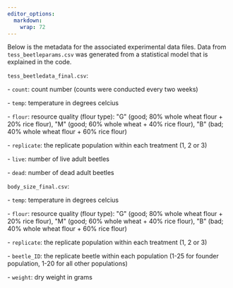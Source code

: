 ```yaml
---
editor_options: 
  markdown: 
    wrap: 72
---
```


Below is the metadata for the associated experimental data files. Data
from `tess_beetleparams.csv` was generated from a statistical model that
is explained in the code.

`tess_beetledata_final.csv`:

\- `count`: count number (counts were conducted every two weeks)

\- `temp`: temperature in degrees celcius

\- `flour`: resource quality (flour type): "G" (good; 80% whole wheat
flour + 20% rice flour), "M" (good; 60% whole wheat + 40% rice flour),
"B" (bad; 40% whole wheat flour + 60% rice flour)

\- `replicate`: the replicate population within each treatment (1, 2 or
3)

\- `live`: number of live adult beetles

\- `dead`: number of dead adult beetles

`body_size_final.csv`:

\- `temp`: temperature in degrees celcius

\- `flour`: resource quality (flour type): "G" (good; 80% whole wheat
flour + 20% rice flour), "M" (good; 60% whole wheat + 40% rice flour),
"B" (bad; 40% whole wheat flour + 60% rice flour)

\- `replicate`: the replicate population within each treatment (1, 2 or
3)

\- `beetle_ID`: the replicate beetle within each population (1-25 for
founder population, 1-20 for all other populations)

\- `weight`: dry weight in grams
